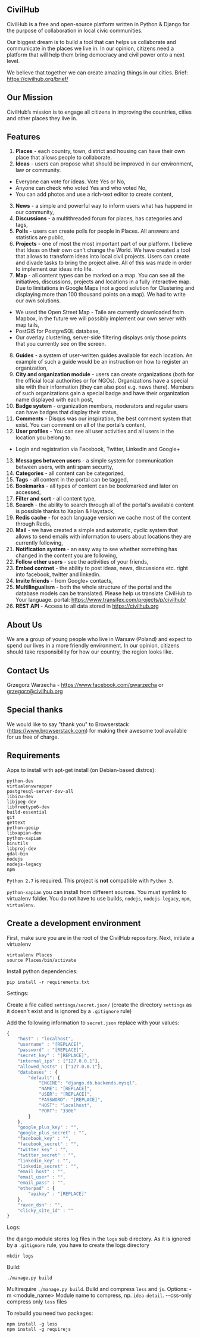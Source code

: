 CivilHub
----------
CivilHub is a free and open-source platform written in Python & Django for the purpose of collaboration in local civic communities. 

Our biggest dream is to build a tool that can helps us collaborate and communicate in the places we live in. In our opinion, citizens need a platform that will help them bring democracy and civil power onto a next level. 

We believe that together we can create amazing things in our cities.
Brief: https://civilhub.org/brief/

Our Mission
----------
CivilHub’s mission is to engage all citizens in improving the countries, cities and other places they live in.

Features
----------
1. **Places** - each country, town, district and housing can have their own place that allows people to collaborate.
2. **Ideas** - users can propose what should be improved in our environment, law or community.
  - Everyone can vote for ideas. Vote Yes or No, 
  - Anyone can check who voted Yes and who voted No,
  - You can add photos and use a rich-text editor to create content,
3. **News** - a simple and powerful way to inform users what has happend in our community,
4. **Discussions** - a multithreaded forum for places, has categories and tags, 
5. **Polls** - users can create polls for people in Places. All answers and statistics are public,
6. **Projects** - one of most the most important part of our platform. I believe that Ideas on their own can't change the World. We have created a tool that allows to transform ideas into local civil projects. Users can create and divade tasks to bring the project alive. All of this was made in order to implement our ideas into life.
7. **Map** - all content types can be marked on a map. You can see all the initiatives, discussions, projects and locations in a fully interactive map. Due to limitations in Google Maps (not a good solution for Clustering and displaying more than 100 thousand points on a map). We had to write our own solutions.
  - We used the Open Street Map - Taile are currently downloaded from Mapbox, in the future we will possibly implement our own server with map tails,
  - PostGIS for PostgreSQL database,
  - Our overlay clustering, server-side filtering displays only those points that you currently see on the screen.
8. **Guides** - a system of user-written guides available for each location. An example of such a guide would be an instruction on how to register an organization,
9. **City and organization module** - users can create organizations (both for the official local authorities or for NGOs). Organizations have a special site with their information (they can also post e.g. news there). Members of such organizations gain a special badge and have their organization name displayed with each post,
10. **Badge system** - organization members, moderators and regular users can have badges that display their status,
11. **Comments** - Disqus was our inspiration, the best comment system that exist. You can comment on all of the portal’s content,
12. **User profiles** - You can see all user activities and all users in the location you belong to.
  - Login and registration via Facebook, Twitter, LinkedIn and Google+
13. **Messages between users** - a simple system for communication between users, with anti spam security,
14. **Categories** - all content can be categorized, 
15. **Tags** - all content in the portal can be tagged,
16. **Bookmarks** - all types of content can be bookmarked and later on accessed,
17. **Filter and sort** -  all content type,
18. **Search** - the ability to search through all of the portal's available content is possible thanks to Xapian & Haystack,
19. **Redis cache** - for each language version we cache most of the content through Redis,
20. **Mail** - we have created a simple and automatic, cyclic system that allows to send emails with information to users about locations they are currently following,
21. **Notification system** - an easy way to see whether something has changed in the content you are following,
22. **Follow other users** - see the activities of your friends,
23. **Embed contnet** - the ability to post ideas, news, discussions etc. right into facebook, twitter and linkedin.
24. **Invite friends** - from Google+ contacts,
25. **Multilingualism** - both the whole structure of the portal and the database models can be translated. Please help us translate CivilHub to Your language. portal: https://www.transifex.com/projects/p/civilhub/
26. **REST API** - Access to all data stored in https://civilhub.org

About Us
----------
We are a group of young people who live in Warsaw (Poland) and expect to spend our lives in a more friendly environment. In our opinion, citizens should take responsibility for how our country, the region looks like.

Contact Us
----------
Grzegorz Warzecha - https://www.facebook.com/gwarzecha or grzegorz@civilhub.org

Special thanks
----------
We would like to say "thank you" to Browserstack (https://www.browserstack.com) for making their awesome tool available for us free of charge.

Requirements
------------

Apps to install with apt-get install (on Debian-based distros):

	python-dev
	virtualenvwrapper
	postgresql-server-dev-all
	libicu-dev
	libjpeg-dev
	libfreetype6-dev
	build-essential
	git
	gettext
	python-geoip
	libxapian-dev
	python-xapian
	binutils
	libproj-dev
	gdal-bin
	nodejs
	nodejs-legacy
	npm
	
`Python 2.7` is required. This project is **not** compatible with `Python 3`.

`python-xapian` you can install from different sources. You must symlink to virtualenv folder.
You do not have to use builds, `nodejs`, `nodejs-legacy`, `npm`, `virtualenv`.

Create a development environment
--------------------------------
First, make sure you are in the root of the CivilHub repository.
Next, initiate a virtualenv

	virtualenv Places
	source Places/bin/activate
	
Install python dependencies:
	
	pip install -r requirements.txt
	
Settings:

Create a file called `settings/secret.json/` (create the directory `settings` as it doesn't exist and is ignored by a `.gitignore` rule)

Add the following information to `secret.json` replace with your values:
```javascript
{
    "host" : "localhost",
    "username" : "[REPLACE]",
    "password" : "[REPLACE]",
    "secret_key" : "[REPLACE]",
    "internal_ips" : ["127.0.0.1"],
    "allowed_hosts" : ["127.0.0.1"],
    "databases" : {
        "default": {
            "ENGINE": "django.db.backends.mysql",
            "NAME": "[REPLACE]",
            "USER": "[REPLACE]",
            "PASSWORD": "[REPLACE]",
            "HOST": "localhost",
            "PORT": "3306"
        }
    },
    "google_plus_key" : "",
    "google_plus_secret" : "",
    "facebook_key" : "",
    "facebook_secret" : "",
    "twitter_key" : "",
    "twitter_secret" : "",
    "linkedin_key" : "",
    "linkedin_secret" : "",
    "email_host" : "",
    "email_user" : "",
    "email_pass" : "",
    "etherpad" : {
        "apikey" : "[REPLACE]"
    },
    "raven_dsn" : "",
    "clicky_site_id" : ""
}
```

Logs:

the django module stores log files in the `logs` sub directory. As it is ignored by a `.gitignore` rule, you have to create the logs directory

	mkdir logs

Build:

	./manage.py build

Multirequire  `./manage.py build`. Build and compress `less` and `js`.
Options:
	-m &lt;module_name&gt; Module name to compress, np. `idea-detail`.
	--css-only	compress only `less` files

To rebuild you need two packages:

	npm install -g less
	npm install -g requirejs
